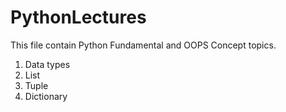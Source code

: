 # PythonLectures

This file contain Python Fundamental and OOPS Concept topics.

1. Data types
2. List
3. Tuple
4. Dictionary
